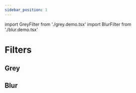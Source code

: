 ```yaml
---
sidebar_position: 1
---
```


import GreyFilter from './grey.demo.tsx'
import BlurFilter from './blur.demo.tsx'

# Filters

## Grey

<GreyFilter />

## Blur

<BlurFilter />
